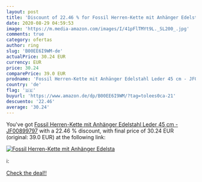 ```yaml
---
layout: post
title: 'Discount of 22.46 % for Fossil Herren-Kette mit Anhänger Edelsta'
date: 2020-08-29 04:59:53
image: 'https://m.media-amazon.com/images/I/41pFlTMYt9L._SL200_.jpg'
comments: true
category: ofertas
author: ring
slug: 'B00EE6I9WM-de'
actualPrice: 30.24 EUR
currency: EUR
price: 30.24
comparePrice: 39.0 EUR
prodname: 'Fossil Herren-Kette mit Anhänger Edelstahl Leder 45 cm - JF00899797'
country: 'de'
flag: '🇩🇪'
buyurl: 'https://www.amazon.de/dp/B00EE6I9WM/?tag=tolees0ca-21'
descuento: '22.46'
average: '30.24'
---
```


You've got [Fossil Herren-Kette mit Anhänger Edelstahl Leder 45 cm - JF00899797](https://www.amazon.de/dp/B00EE6I9WM/?tag=tolees0ca-21) with a  22.46 % discount, with final price of 30.24 EUR (original: 39.0 EUR) at the following link:

[![Fossil Herren-Kette mit Anhänger Edelsta](https://m.media-amazon.com/images/I/41pFlTMYt9L._SL200_.jpg)](https://www.amazon.de/dp/B00EE6I9WM/?tag=tolees0ca-21)

ℹ️:


[Check the deal!!](https://www.amazon.de/dp/B00EE6I9WM/?tag=tolees0ca-21)
